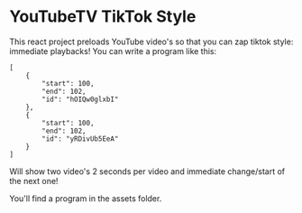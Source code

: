 # YouTubeTV TikTok Style

This react project preloads YouTube video's so that you can zap tiktok style: immediate playbacks! You can write a program like this:
```
[
    {
        "start": 100,
        "end": 102,
        "id": "hOIQw0glxbI"
    },
    {
        "start": 100,
        "end": 102,
        "id": "yRDivUb5EeA"
    }
]
```
Will show two video's 2 seconds per video and immediate change/start of the next one!  

You'll find a program in the assets folder.
